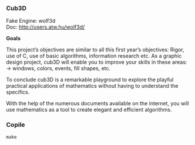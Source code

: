 ### Cub3D

Fake Engine: wolf3d<br/>
Doc: http://users.atw.hu/wolf3d/

**Goals**

This project’s objectives are similar to all this first year’s objectives: Rigor, use of C, use of basic algorithms, information research etc.
As a graphic design project, cub3D will enable you to improve your skills in these areas:<br/>
	-> windows, colors, events, fill shapes, etc.

To conclude cub3D is a remarkable playground to explore the playful practical applications of mathematics without having to understand the specifics.

With the help of the numerous documents available on the internet, you will use mathematics as a tool to create elegant and efficient algorithms.


### Copile

	make